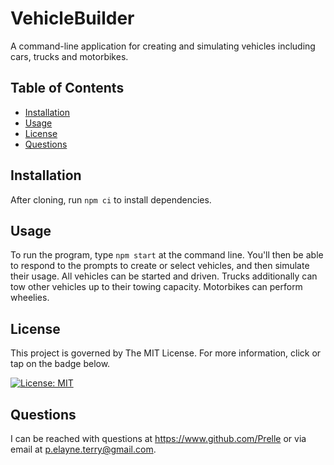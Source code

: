 # VehicleBuilder

A command-line application for creating and simulating vehicles including cars, trucks and motorbikes.

## Table of Contents

- [Installation](#installation)
- [Usage](#usage)
- [License](#license)
- [Questions](#questions)

## Installation

After cloning, run `npm ci` to install dependencies.

## Usage

To run the program, type `npm start` at the command line. You'll then be able to respond to the prompts to create or select vehicles, and then simulate their usage. All vehicles can be started and driven. Trucks additionally can tow other vehicles up to their towing capacity. Motorbikes can perform wheelies.

## License

This project is governed by The MIT License. For more information, click or tap on the badge below.

[![License: MIT](https://img.shields.io/badge/License-MIT-yellow.svg)](https://opensource.org/licenses/MIT)

## Questions

I can be reached with questions at https://www.github.com/Prelle or via email at p.elayne.terry@gmail.com.